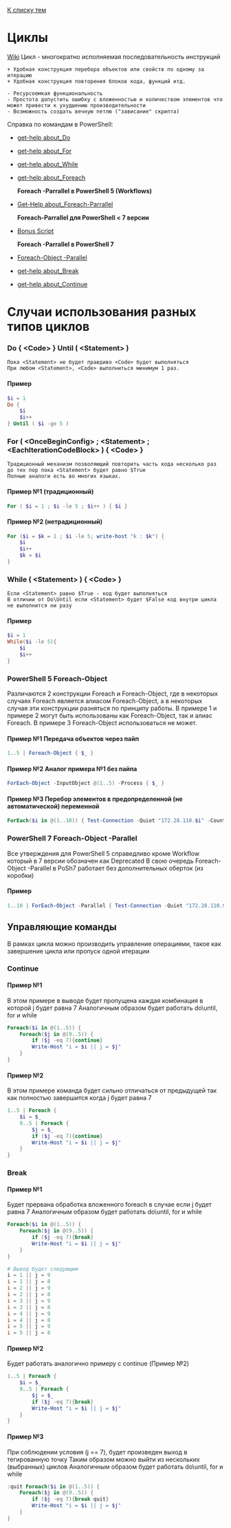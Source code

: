 [К списку тем](https://github.com/Vector-BCO/PowerShell.Learning/wiki)

# Циклы
[Wiki](https://ru.wikipedia.org/wiki/%D0%A6%D0%B8%D0%BA%D0%BB_(%D0%BF%D1%80%D0%BE%D0%B3%D1%80%D0%B0%D0%BC%D0%BC%D0%B8%D1%80%D0%BE%D0%B2%D0%B0%D0%BD%D0%B8%D0%B5)) Цикл - многократно исполняемая последовательность инструкций

    + Удобная конструкция перебора объектов или свойств по одному за итерацию
    + Удобная конструкция повторения блоков кода, функций итд.

    - Ресурсоемкая функциональность
    - Простота допустить ошибку с вложенностью и количеством элементов что может привести к ухудшению производительности
    - Возможность создать вечную петлю ("зависание" скрипта)

Справка по командам в PowerShell:
- [get-help about_Do](https://docs.microsoft.com/ru-ru/PowerShell/module/microsoft.powershell.core/about/about_do?view=powershell-5.1)
- [get-help about_For](https://docs.microsoft.com/en-us/PowerShell/module/microsoft.PowerShell.core/about/about_for?view=powershell-5.1)
- [get-help about_While](https://docs.microsoft.com/en-us/powershell/module/microsoft.powershell.core/about/about_while?view=powershell-5.1)
- [get-help about_Foreach](https://docs.microsoft.com/en-us/powershell/module/microsoft.powershell.core/about/about_foreach?view=powershell-5.1)

    **Foreach -Parrallel в PowerShell 5 (Workflows)**
- [Get-Help about_Foreach-Parrallel](https://docs.microsoft.com/en-us/powershell/module/psworkflow/about/about_foreach-parallel?view=powershell-5.1)

    **Foreach-Parrallel для PowerShell \< 7 версии**
- [Bonus Script](https://gallery.technet.microsoft.com/scriptcenter/Foreach-Parallel-Parallel-a8f3d22b)

    **Foreach -Parrallel в PowerShell 7**
- [Foreach-Object -Parallel](https://devblogs.microsoft.com/powershell/powershell-foreach-object-parallel-feature/)

- [get-help about_Break](https://docs.microsoft.com/en-us/powershell/module/microsoft.powershell.core/about/about_break?view=powershell-5.1)
- [get-help about_Continue](https://docs.microsoft.com/en-us/powershell/module/microsoft.powershell.core/about/about_continue?view=powershell-5.1)

# Случаи использования разных типов циклов
### Do { \<Code\> } Until ( \<Statement\> )
    Пока <Statement> не будет правдиво <Code> будет выполняться
    При любом <Statement>, <Code> выполниться минимум 1 раз.
#### Пример
```PowerShell
$i = 1
Do {
    $i
    $i++
} Until ( $i -ge 5 )
```

### For ( \<OnceBeginConfig\> ; \<Statement\> ; \<EachIterationCodeBlock\> ) { \<Code\> }
    Традиционный механизм позволяющий повторить часть кода несколько раз до тех пор пока <Statement> будет равно $True
    Полные аналоги есть во многих языках.
#### Пример №1 (традиционный)
```PowerShell
For ( $i = 1 ; $i -le 5 ; $i++ ) { $i }
```
#### Пример №2 (нетрадиционный)
```PowerShell
For ($i = $k = 1 ; $i -le 5; write-host "k : $k") { 
    $i
    $i++
    $k = $i
}
```

### While ( \<Statement\> ) { \<Code\> }
    Если <Statement> равно $True - код будет выполняться
    В отличии от Do\Until если <Statement> будет $False код внутри цикла не выполнится ни разу
#### Пример
```PowerShell
$i = 1
While($i -le 5){
    $i
    $i++
}
```

### PowerShell 5 Foreach-Object
Различаются 2 конструкции Foreach и Foreach-Object, где в некоторых случаях Foreach является алиасом Foreach-Object,
а в некоторых случая эти конструкции разняться по принципу работы. В примере 1 и примере 2 могут быть использованы как
Foreach-Object, так и алиас Foreach.
В примере 3 Foreach-Object использоваться не может.

#### Пример №1 Передача объектов через пайп
```PowerShell
1..5 | Foreach-Object { $_ }
```
#### Пример №2 Аналог примера №1 без пайпа
```PowerShell
ForEach-Object -InputObject @(1..5) -Process { $_ }
```
#### Пример №3 Перебор элементов в предопределенной (не автоматической) переменной
```PowerShell
ForEach($i in @(1..10)) { Test-Connection -Quiet "172.28.110.$i" -Count 1 }
```

### PowerShell 7 Foreach-Object -Parallel
Все утверждения для PowerShell 5 справедливо кроме Workflow который в 7 версии обозначен как Deprecated
В свою очередь Foreach-Object -Parallel в PoSh7 работает без дополнительных оберток (из коробки)

#### Пример
```PowerShell
1..10 | ForEach-Object -Parallel { Test-Connection -Quiet "172.28.110.$_" -Count 1 }
```

## Управляющие команды
В рамках цикла можно производить управление операциями, такое как завершение цикла или пропуск одной итерации

### Continue

#### Пример №1
В этом примере в выводе будет пропущена каждая комбинация в которой j будет равна 7
Аналогичным образом будет работать do\until, for и while 
```PowerShell
Foreach($i in @(1..5)) {
    Foreach($j in @(9..5)) {
        if ($j -eq 7){continue}
        Write-Host "i = $i || j = $j"
    }
}
```
#### Пример №2
В этом примере команда будет сильно отличаться от предыдущей так как полностью завершится когда j будет равна 7
```PowerShell
1..5 | Foreach {
    $i = $_
    9..5 | Foreach {
        $j = $_
        if ($j -eq 7){continue}
        Write-Host "i = $i || j = $j"
    }
}
```

### Break
#### Пример №1
Будет прервана обработка вложенного foreach в случае если j будет равна 7
Аналогичным образом будет работать do\until, for и while 

```PowerShell
Foreach($i in @(1..5)) {
    Foreach($j in @(9..5)) {
        if ($j -eq 7){break}
        Write-Host "i = $i || j = $j"
    }
}

# Вывод будет следующим
i = 1 || j = 9
i = 1 || j = 8
i = 2 || j = 9
i = 2 || j = 8
i = 3 || j = 9
i = 3 || j = 8
i = 4 || j = 9
i = 4 || j = 8
i = 5 || j = 9
i = 5 || j = 8
```
#### Пример №2
Будет работать аналогично примеру с continue (Пример №2)
```PowerShell
1..5 | Foreach {
    $i = $_
    9..5 | Foreach {
        $j = $_
        if ($j -eq 7){break}
        Write-Host "i = $i || j = $j"
    }
}
```
#### Пример №3
При соблюдении условия (j == 7), будет произведен выход в тегированную точку
Таким образом можно выйти из нескольких (выбранных) циклов
Аналогичным образом будет работать do\until, for и while 

```PowerShell
:quit Foreach($i in @(1..5)) {
    Foreach($j in @(9..5)) {
        if ($j -eq 7){break quit}
        Write-Host "i = $i || j = $j"
    }
}
```